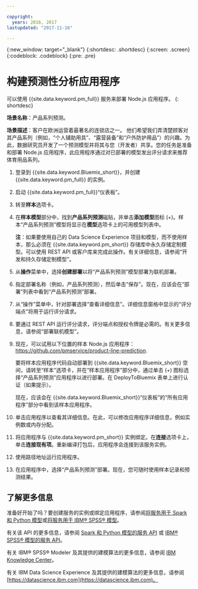 ```yaml
---

copyright:
  years: 2016, 2017
lastupdated: "2017-11-16"

---
```


{:new_window: target="_blank"}
{:shortdesc: .shortdesc}
{:screen: .screen}
{:codeblock: .codeblock}
{:pre: .pre}

# 构建预测性分析应用程序

可以使用 {{site.data.keyword.pm_full}} 服务来部署 Node.js 应用程序。
{: shortdesc}

**场景名称**：产品系列预测。

**场景描述**：客户在欧洲运营着最著名的连锁店之一。
他们希望我们弄清楚顾客对其产品系列（例如，“个人辅助用具”、“露营装备”和“户外防护用品”）的兴趣。为此，数据研究员开发了一个预测模型并将其与您（开发者）共享。您的任务是准备和部署 Node.js 应用程序，此应用程序通过对已部署的模型发出评分请求来推荐体育用品系列。

1. 登录到 {{site.data.keyword.Bluemix_short}}，并创建 {{site.data.keyword.pm_full}} 的实例。
2. 启动 {{site.data.keyword.pm_full}}“仪表板”。
3. 转至**样本**选项卡。
4. 在**样本模型**部分中，找到**产品系列预测**磁贴，并单击**添加模型**图标 (+)。样本“产品系列预测”模型将显示在**模型**选项卡上的可用模型列表中。

   **注**：如果要使用自己的 Data Science Experience 项目和模型，而不使用样本，那么必须在 {{site.data.keyword.pm_short}} 存储库中永久存储定制模型。可以使用 REST API 或客户库来完成此操作。有关详细信息，请参阅“开发和持久存储定制模型”。

5. 从**操作**菜单中，选择**创建部署**以将“产品系列预测”模型部署为联机部署。
6. 指定部署名称（例如，产品系列预测），然后单击“保存”。现在，应该会在“部署”列表中看到“产品系列预测”部署。
7. 从“操作”菜单中，针对部署选择“查看详细信息”。详细信息窗格中显示的“评分端点”将用于运行评分请求。
8. 要通过 REST API 运行评分请求，评分端点和授权令牌是必需的。有关更多信息，请参阅“部署联机模型”。
9. 现在，可以试用以下位置的样本 Node.js 应用程序：
   https://github.com/pmservice/product-line-prediction.

   要将样本应用程序代码自动部署到 {{site.data.keyword.Bluemix_short}} 空间，请转至“样本”选项卡，并在“样本应用程序”部分中，通过单击 (+) 图标选择“产品系列预测”应用程序以进行部署。在 DeployToBluemix 表单上进行认证（如果提示）。

   现在，应该会在 {{site.data.keyword.Bluemix_short}}“仪表板”的“所有应用程序”部分中看到该样本应用程序。

10. 单击应用程序以查看其详细信息。在此，可以修改应用程序详细信息，例如实例数或内存分配。
11. 将应用程序与 {{site.data.keyword.pm_short}} 实例绑定。在**连接**选项卡上，单击**连接现有项**。重新编译打包后，应用程序会连接到该服务实例。
12. 使用路径地址运行应用程序。
13. 在应用程序中，选择“产品系列预测”部署。现在，您可随时使用样本记录和预测结果。
    
## 了解更多信息

准备好开始了吗？要创建服务的实例或绑定应用程序，请参阅[将服务用于 Spark 和 Python 模型](using_pm_service_dsx.html)或[将服务用于 IBM® SPSS® 模型](using_pm_service.html)。


有关该 API 的更多信息，请参阅 [Spark 和 Python 模型的服务 API](pm_service_api_spark.html) 或 [IBM® SPSS® 模型的服务 API](pm_service_api_spss.html)。

有关 IBM® SPSS® Modeler 及其提供的建模算法的更多信息，请参阅 [IBM Knowledge Center](https://www.ibm.com/support/knowledgecenter/SS3RA7)。

有关 IBM Data Science Experience 及其提供的建模算法的更多信息，请参阅 [https://datascience.ibm.com](https://datascience.ibm.com)。
